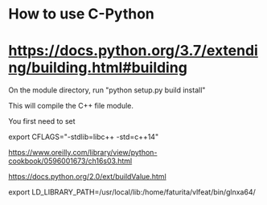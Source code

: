 # How to use C-Python
# https://docs.python.org/3.7/extending/building.html#building

On the module directory, run "python setup.py build install"

This will compile the C++ file module.

You first need to set

export CFLAGS="-stdlib=libc++  -std=c++14"


https://www.oreilly.com/library/view/python-cookbook/0596001673/ch16s03.html


https://docs.python.org/2.0/ext/buildValue.html


export LD_LIBRARY_PATH=/usr/local/lib:/home/faturita/vlfeat/bin/glnxa64/
